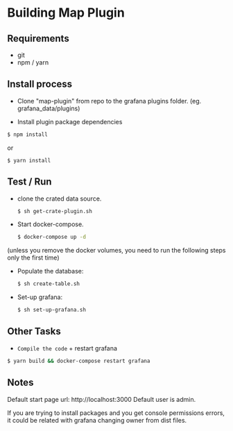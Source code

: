 # Building Map Plugin

## Requirements
- git
- npm / yarn

## Install process

- Clone "map-plugin" from repo to the grafana plugins folder. (eg. grafana_data/plugins)

- Install plugin package dependencies

```sh
$ npm install
```
or
```
$ yarn install
```

## Test / Run

- clone the crated data source.

    ```sh
    $ sh get-crate-plugin.sh
    ```

- Start docker-compose.

    ```sh
    $ docker-compose up -d
    ```

(unless you remove the docker volumes, you need to run the following steps only
the first time)

- Populate the database:

    ```sh
    $ sh create-table.sh
    ```

- Set-up grafana:

    ```sh
    $ sh set-up-grafana.sh
    ```

## Other Tasks

- `Compile the code` + restart grafana
```sh
$ yarn build && docker-compose restart grafana
```

## Notes

Default start page url: http://localhost:3000
Default user is admin.

If you are trying to install packages and you get console permissions errors, it could be related with grafana changing owner from dist files.
